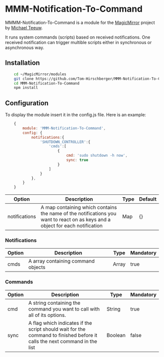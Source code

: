 # MMM-Notification-To-Command
MMMM-Notification-To-Command is a module for the [MagicMirror](https://github.com/MichMich/MagicMirror) project by [Michael Teeuw](https://github.com/MichMich).

It runs system commands (scripts) based on received notifications. One received notification can trigger multible scripts either in synchronous or asynchronous way.

## Installation
```sh
    cd ~/MagicMirror/modules
    git clone https://github.com/Tom-Hirschberger/MMM-Notification-To-Command.git
    cd MMM-Notification-To-Command
    npm install
```

## Configuration
To display the module insert it in the config.js file. Here is an example:
```js
    {
        module: 'MMM-Notification-To-Command',
        config: {
            notifications:{
                'SHUTDOWN_CONTROLLER':{
                    'cmds':[
                        {
                            cmd: 'sudo shutdown -h now',
                            sync: true
                        }
                    ]
                }
            },
        }
    }
```

| Option  | Description | Type | Default |
| ------- | --- | --- | --- |
| notifications | A map containing which contains the name of the notifications you want to react on as keys and a object for each notification | Map | {} |

### Notifications

| Option  | Description | Type | Mandatory |
| ------- | --- | --- | --- |
| cmds | A array containing command objects | Array | true |

### Commands

| Option  | Description | Type | Mandatory |
| ------- | --- | --- | --- |
| cmd | A string containing the command you want to call with all of its options. | String | true |
| sync | A flag which indicates if the script should wait for the command to finished before it calls the next command in the list | Boolean | false |
